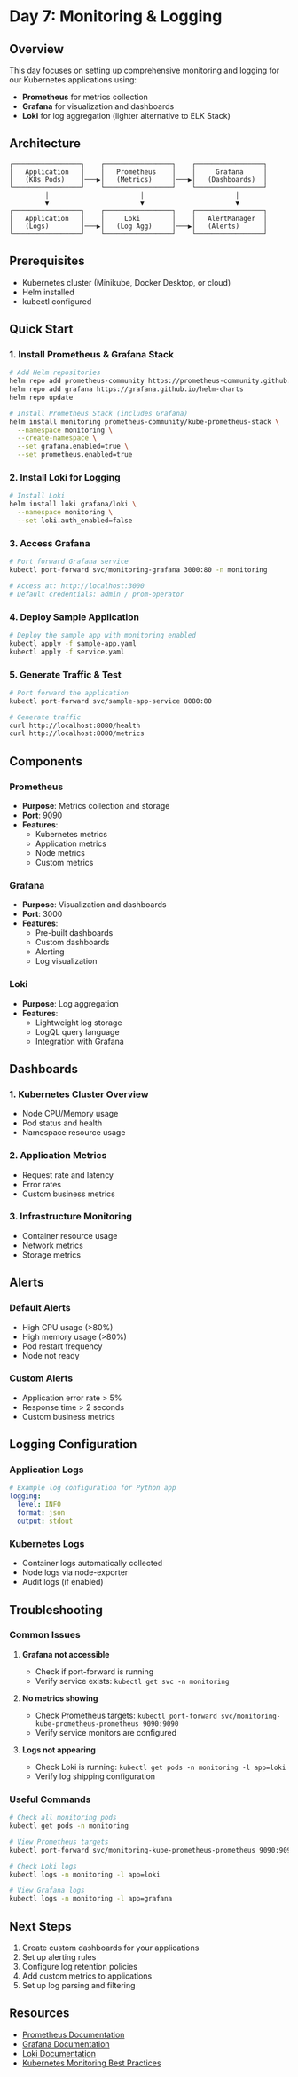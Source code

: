 # Day 7: Monitoring & Logging

## Overview
This day focuses on setting up comprehensive monitoring and logging for our Kubernetes applications using:
- **Prometheus** for metrics collection
- **Grafana** for visualization and dashboards
- **Loki** for log aggregation (lighter alternative to ELK Stack)

## Architecture
```
┌─────────────────┐    ┌─────────────────┐    ┌─────────────────┐
│   Application   │    │   Prometheus    │    │     Grafana     │
│   (K8s Pods)    │───▶│   (Metrics)     │───▶│   (Dashboards)  │
└─────────────────┘    └─────────────────┘    └─────────────────┘
         │                       │                       │
         ▼                       ▼                       ▼
┌─────────────────┐    ┌─────────────────┐    ┌─────────────────┐
│   Application   │    │     Loki        │    │   AlertManager  │
│   (Logs)        │───▶│   (Log Agg)     │───▶│   (Alerts)      │
└─────────────────┘    └─────────────────┘    └─────────────────┘
```

## Prerequisites
- Kubernetes cluster (Minikube, Docker Desktop, or cloud)
- Helm installed
- kubectl configured

## Quick Start

### 1. Install Prometheus & Grafana Stack
```bash
# Add Helm repositories
helm repo add prometheus-community https://prometheus-community.github.io/helm-charts
helm repo add grafana https://grafana.github.io/helm-charts
helm repo update

# Install Prometheus Stack (includes Grafana)
helm install monitoring prometheus-community/kube-prometheus-stack \
  --namespace monitoring \
  --create-namespace \
  --set grafana.enabled=true \
  --set prometheus.enabled=true
```

### 2. Install Loki for Logging
```bash
# Install Loki
helm install loki grafana/loki \
  --namespace monitoring \
  --set loki.auth_enabled=false
```

### 3. Access Grafana
```bash
# Port forward Grafana service
kubectl port-forward svc/monitoring-grafana 3000:80 -n monitoring

# Access at: http://localhost:3000
# Default credentials: admin / prom-operator
```

### 4. Deploy Sample Application
```bash
# Deploy the sample app with monitoring enabled
kubectl apply -f sample-app.yaml
kubectl apply -f service.yaml
```

### 5. Generate Traffic & Test
```bash
# Port forward the application
kubectl port-forward svc/sample-app-service 8080:80

# Generate traffic
curl http://localhost:8080/health
curl http://localhost:8080/metrics
```

## Components

### Prometheus
- **Purpose**: Metrics collection and storage
- **Port**: 9090
- **Features**: 
  - Kubernetes metrics
  - Application metrics
  - Node metrics
  - Custom metrics

### Grafana
- **Purpose**: Visualization and dashboards
- **Port**: 3000
- **Features**:
  - Pre-built dashboards
  - Custom dashboards
  - Alerting
  - Log visualization

### Loki
- **Purpose**: Log aggregation
- **Features**:
  - Lightweight log storage
  - LogQL query language
  - Integration with Grafana

## Dashboards

### 1. Kubernetes Cluster Overview
- Node CPU/Memory usage
- Pod status and health
- Namespace resource usage

### 2. Application Metrics
- Request rate and latency
- Error rates
- Custom business metrics

### 3. Infrastructure Monitoring
- Container resource usage
- Network metrics
- Storage metrics

## Alerts

### Default Alerts
- High CPU usage (>80%)
- High memory usage (>80%)
- Pod restart frequency
- Node not ready

### Custom Alerts
- Application error rate > 5%
- Response time > 2 seconds
- Custom business metrics

## Logging Configuration

### Application Logs
```yaml
# Example log configuration for Python app
logging:
  level: INFO
  format: json
  output: stdout
```

### Kubernetes Logs
- Container logs automatically collected
- Node logs via node-exporter
- Audit logs (if enabled)

## Troubleshooting

### Common Issues
1. **Grafana not accessible**
   - Check if port-forward is running
   - Verify service exists: `kubectl get svc -n monitoring`

2. **No metrics showing**
   - Check Prometheus targets: `kubectl port-forward svc/monitoring-kube-prometheus-prometheus 9090:9090`
   - Verify service monitors are configured

3. **Logs not appearing**
   - Check Loki is running: `kubectl get pods -n monitoring -l app=loki`
   - Verify log shipping configuration

### Useful Commands
```bash
# Check all monitoring pods
kubectl get pods -n monitoring

# View Prometheus targets
kubectl port-forward svc/monitoring-kube-prometheus-prometheus 9090:9090

# Check Loki logs
kubectl logs -n monitoring -l app=loki

# View Grafana logs
kubectl logs -n monitoring -l app=grafana
```

## Next Steps
1. Create custom dashboards for your applications
2. Set up alerting rules
3. Configure log retention policies
4. Add custom metrics to applications
5. Set up log parsing and filtering

## Resources
- [Prometheus Documentation](https://prometheus.io/docs/)
- [Grafana Documentation](https://grafana.com/docs/)
- [Loki Documentation](https://grafana.com/docs/loki/)
- [Kubernetes Monitoring Best Practices](https://kubernetes.io/docs/tasks/debug-application-cluster/resource-usage-monitoring/)
